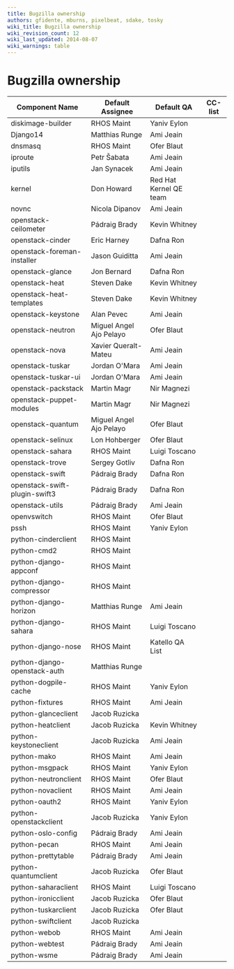 ```yaml
---
title: Bugzilla ownership
authors: gfidente, mburns, pixelbeat, sdake, tosky
wiki_title: Bugzilla ownership
wiki_revision_count: 12
wiki_last_updated: 2014-08-07
wiki_warnings: table
---
```


# Bugzilla ownership

| Component Name                | Default Assignee        | Default QA             | CC-list          |
|-------------------------------|-------------------------|------------------------|------------------|
| diskimage-builder             | RHOS Maint              | Yaniv Eylon            |                  |
| Django14                      | Matthias Runge          | Ami Jeain              |                  |
| dnsmasq                       | RHOS Maint              | Ofer Blaut             |                  |
| iproute                       | Petr Šabata             | Ami Jeain              |                  |
| iputils                       | Jan Synacek             | Ami Jeain              |                  |
| kernel                        | Don Howard              | Red Hat Kernel QE team |                  |
| novnc                         | Nicola Dipanov          | Ami Jeain              |                  |
| openstack-ceilometer          | Pádraig Brady           | Kevin Whitney          |                  |
| openstack-cinder              | Eric Harney             | Dafna Ron              |                  |
| openstack-foreman-installer   | Jason Guiditta          | Ami Jeain              |                  |
| openstack-glance              | Jon Bernard             | Dafna Ron              |                  |
| openstack-heat                | Steven Dake             | Kevin Whitney          |                  |
| openstack-heat-templates      | Steven Dake             | Kevin Whitney          |                  |
| openstack-keystone            | Alan Pevec              | Ami Jeain              |                  |
| openstack-neutron             | Miguel Angel Ajo Pelayo | Ofer Blaut             |                  |
| openstack-nova                | Xavier Queralt-Mateu    | Ami Jeain              |                  |
| openstack-tuskar              | Jordan O'Mara           | Ami Jeain              |                  |
| openstack-tuskar-ui           | Jordan O'Mara           | Ami Jeain              |                  |
| openstack-packstack           | Martin Magr             | Nir Magnezi            |                  |
| openstack-puppet-modules      | Martin Magr             | Nir Magnezi            |                  |
| openstack-quantum             | Miguel Angel Ajo Pelayo | Ofer Blaut             |                  |
| openstack-selinux             | Lon Hohberger           | Ofer Blaut             |                  |
| openstack-sahara              | RHOS Maint              | Luigi Toscano          |                  |
| openstack-trove               | Sergey Gotliv           | Dafna Ron              |                  |
| openstack-swift               | Pádraig Brady           | Dafna Ron              |                  |
| openstack-swift-plugin-swift3 | Pádraig Brady           | Dafna Ron              |                  |
| openstack-utils               | Pádraig Brady           | Ami Jeain              |                  |
| openvswitch                   | RHOS Maint              | Ofer Blaut             |                  |
| pssh                          | RHOS Maint              | Yaniv Eylon            |                  |
| python-cinderclient           | RHOS Maint              |                        |                  |
| python-cmd2                   | RHOS Maint              |                        |                  |
| python-django-appconf         | RHOS Maint              |                        |                  |
| python-django-compressor      | RHOS Maint              |                        |                  |
| python-django-horizon         | Matthias Runge          | Ami Jeain              |                  |
| python-django-sahara          | RHOS Maint              | Luigi Toscano          |                  |
| python-django-nose            | RHOS Maint              | Katello QA List        |                  |
| python-django-openstack-auth  | Matthias Runge          |                        |                  |
| python-dogpile-cache          | RHOS Maint              | Yaniv Eylon            |                  |
| python-fixtures               | RHOS Maint              | Ami Jeain              |                  |
| python-glanceclient           | Jacob Ruzicka           |                        |                  |
| python-heatclient             | Jacob Ruzicka           | Kevin Whitney          |                  |
| python-keystoneclient         | Jacob Ruzicka           | Ami Jeain              |                  |
| python-mako                   | RHOS Maint              | Ami Jeain              |                  |
| python-msgpack                | RHOS Maint              | Yaniv Eylon            |                  |
| python-neutronclient          | RHOS Maint              | Ofer Blaut             |                  |
| python-novaclient             | RHOS Maint              | Ami Jeain              |                  |
| python-oauth2                 | RHOS Maint              | Yaniv Eylon            |                  |
| python-openstackclient        | Jacob Ruzicka           | Yaniv Eylon            |                  |
| python-oslo-config            | Pádraig Brady           | Ami Jeain              |                  |
| python-pecan                  | RHOS Maint              | Ami Jeain              |                  |
| python-prettytable            | Pádraig Brady           | Ami Jeain              | |-Giulio Fidente |
| python-quantumclient          | Jacob Ruzicka           | Ofer Blaut             |                  |
| python-saharaclient           | RHOS Maint              | Luigi Toscano          |                  |
| python-ironicclient           | Jacob Ruzicka           | Ofer Blaut             |                  |
| python-tuskarclient           | Jacob Ruzicka           | Ofer Blaut             |                  |
| python-swiftclient            | Jacob Ruzicka           |                        |                  |
| python-webob                  | RHOS Maint              | Ami Jeain              |                  |
| python-webtest                | Pádraig Brady           | Ami Jeain              |                  |
| python-wsme                   | Pádraig Brady           | Ami Jeain              |                  |
